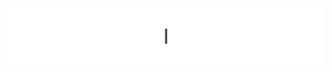 <img align="center" alt="GIF" src="https://github.com/maxvfischer/maxvfischer/blob/add-gif/images/banner.gif?raw=true"/>

<!--
**maxvfischer/maxvfischer** is a ✨ _special_ ✨ repository because its `README.md` (this file) appears on your GitHub profile.

Here are some ideas to get you started:

- 🔭 I’m currently working on ...
- 🌱 I’m currently learning ...
- 👯 I’m looking to collaborate on ...
- 🤔 I’m looking for help with ...
- 💬 Ask me about ...
- 📫 How to reach me: ...
- 😄 Pronouns: ...
- ⚡ Fun fact: ...


<img align="right" alt="GIF" src="https://github.com/maxvfischer/maxvfischer/blob/add-gif/images/projects.gif?raw=true" width="384" height="450" />
-->